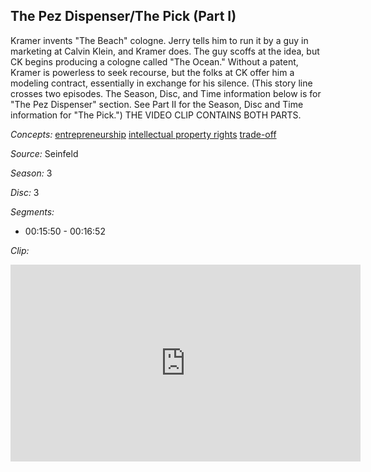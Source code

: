 ## The Pez Dispenser/The Pick (Part I)

Kramer invents "The Beach" cologne.  Jerry tells him to run it by a guy in marketing at Calvin Klein, and Kramer does. The guy scoffs at the idea, but CK begins producing a cologne called "The Ocean." Without a patent, Kramer is powerless to seek recourse, but the folks at CK offer him a modeling contract, essentially in exchange for his silence. (This story line crosses two episodes. The Season, Disc, and Time information below is for "The Pez Dispenser" section. See Part II for the Season, Disc and Time information for "The Pick.") THE VIDEO CLIP CONTAINS BOTH PARTS.

*Concepts:*
[entrepreneurship](/concept/entrepreneurship/)
[intellectual property rights](/concept/intellectual-property-rights/)
[trade-off](/concept/trade-off/)

*Source:* Seinfeld

*Season:* 3

*Disc:* 3

*Segments:*

 * 00:15:50 - 00:16:52

*Clip:*

<iframe width="560" height="315" src="https://criticalcommons.org/embed?m=uoOPb2LGZ" frameborder="0" allowfullscreen></iframe>
